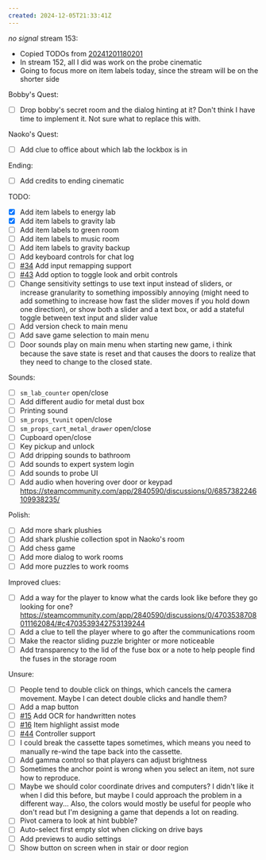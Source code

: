 ```yaml
---
created: 2024-12-05T21:33:41Z
---
```


_no signal_ stream 153:
- Copied TODOs from [20241201180201](20241201180201.md)
- In stream 152, all I did was work on the probe cinematic
- Going to focus more on item labels today, since the stream will be on the shorter side

Bobby's Quest:
- [ ] Drop bobby's secret room and the dialog hinting at it? Don't think I have time to implement it. Not sure what to replace this with.

Naoko's Quest:
- [ ] Add clue to office about which lab the lockbox is in

Ending:
- [ ] Add credits to ending cinematic

TODO:
- [x] Add item labels to energy lab
- [x] Add item labels to gravity lab
- [ ] Add item labels to green room
- [ ] Add item labels to music room
- [ ] Add item labels to gravity backup
- [ ] Add keyboard controls for chat log
- [ ] [#34](https://gitea.arcturuscollective.com/exodrifter/lost-contact/issues/34) Add input remapping support
- [ ] [#43](https://gitea.arcturuscollective.com/exodrifter/lost-contact/issues/43) Add option to toggle look and orbit controls
- [ ] Change sensitivity settings to use text input instead of sliders, or increase granularity to something impossibly annoying (might need to add something to increase how fast the slider moves if you hold down one direction), or show both a slider and a text box, or add a stateful toggle between text input and slider value
- [ ] Add version check to main menu
- [ ] Add save game selection to main menu
- [ ] Door sounds play on main menu when starting new game, i think because the save state is reset and that causes the doors to realize that they need to change to the closed state.

Sounds:
- [ ] `sm_lab_counter` open/close
- [ ] Add different audio for metal dust box
- [ ] Printing sound
- [ ] `sm_props_tvunit` open/close
- [ ] `sm_props_cart_metal_drawer` open/close
- [ ] Cupboard open/close
- [ ] Key pickup and unlock
- [ ] Add dripping sounds to bathroom
- [ ] Add sounds to expert system login
- [ ] Add sounds to probe UI
- [ ] Add audio when hovering over door or keypad https://steamcommunity.com/app/2840590/discussions/0/6857382246109938235/

Polish:
- [ ] Add more shark plushies
- [ ] Add shark plushie collection spot in Naoko's room
- [ ] Add chess game
- [ ] Add more dialog to work rooms
- [ ] Add more puzzles to work rooms

Improved clues:
- [ ] Add a way for the player to know what the cards look like before they go looking for one? https://steamcommunity.com/app/2840590/discussions/0/4703538708011162084/#c4703539342753139244
- [ ] Add a clue to tell the player where to go after the communications room
- [ ] Make the reactor sliding puzzle brighter or more noticeable
- [ ] Add transparency to the lid of the fuse box or a note to help people find the fuses in the storage room

Unsure:
- [ ] People tend to double click on things, which cancels the camera movement. Maybe I can detect double clicks and handle them?
- [ ] Add a map button
- [ ] [#15](https://gitea.arcturuscollective.com/exodrifter/lost-contact/issues/15) Add OCR for handwritten notes
- [ ] [#16](https://gitea.arcturuscollective.com/exodrifter/lost-contact/issues/16) Item highlight assist mode
- [ ] [#44](https://gitea.arcturuscollective.com/exodrifter/lost-contact/issues/44) Controller support
- [ ] I could break the cassette tapes sometimes, which means you need to manually re-wind the tape back into the cassette.
- [ ] Add gamma control so that players can adjust brightness
- [ ] Sometimes the anchor point is wrong when you select an item, not sure how to reproduce.
- [ ] Maybe we should color coordinate drives and computers? I didn't like it when I did this before, but maybe I could approach the problem in a different way... Also, the colors would mostly be useful for people who don't read but I'm designing a game that depends a lot on reading.
- [ ] Pivot camera to look at hint bubble?
- [ ] Auto-select first empty slot when clicking on drive bays
- [ ] Add previews to audio settings
- [ ] Show button on screen when in stair or door region

